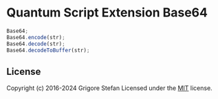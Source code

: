 # Quantum Script Extension Base64

```javascript
Base64;
Base64.encode(str);
Base64.decode(str);
Base64.decodeToBuffer(str);
```

## License

Copyright (c) 2016-2024 Grigore Stefan
Licensed under the [MIT](LICENSE) license.
